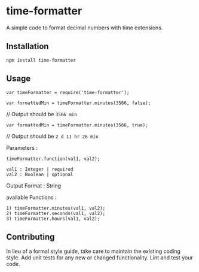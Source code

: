 # time-formatter

A simple code to format decimal numbers with time extensions. 

## Installation

  `npm install time-formatter`

## Usage

    var timeFormatter = require('time-formatter');

    var formattedMin = timeFormatter.minutes(3566, false);
  
  // Output should be `3566 min`

    var formattedMin = timeFormatter.minutes(3566, true);
  
  // Output should be `2 d 11 hr 26 min`

  Parameters :

	timeFormatter.function(val1, val2);

	val1 : Integer | required
	val2 : Boolean | optional 

  Output Format : String

  available Functions :

  	1) timeFormatter.minutes(val1, val2);
  	2) timeFormatter.seconds(val1, val2);
  	3) timeFormatter.hours(val1, val2);
  	

## Contributing

In lieu of a formal style guide, take care to maintain the existing coding style. Add unit tests for any new or changed functionality. Lint and test your code.
